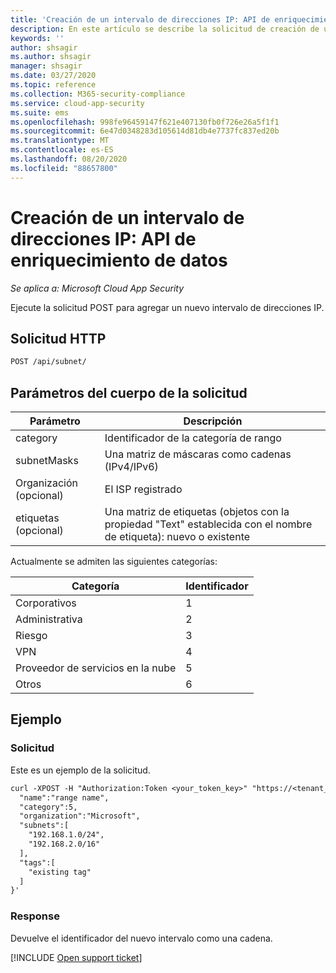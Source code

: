 ```yaml
---
title: 'Creación de un intervalo de direcciones IP: API de enriquecimiento de datos'
description: En este artículo se describe la solicitud de creación de un intervalo de direcciones IP en la API de enriquecimiento de datos de Cloud App Security.
keywords: ''
author: shsagir
ms.author: shsagir
manager: shsagir
ms.date: 03/27/2020
ms.topic: reference
ms.collection: M365-security-compliance
ms.service: cloud-app-security
ms.suite: ems
ms.openlocfilehash: 998fe96459147f621e407130fb0f726e26a5f1f1
ms.sourcegitcommit: 6e47d0348283d105614d81db4e7737fc837ed20b
ms.translationtype: MT
ms.contentlocale: es-ES
ms.lasthandoff: 08/20/2020
ms.locfileid: "88657800"
---
```

# <a name="create-ip-address-range---data-enrichment-api"></a>Creación de un intervalo de direcciones IP: API de enriquecimiento de datos

*Se aplica a: Microsoft Cloud App Security*

Ejecute la solicitud POST para agregar un nuevo intervalo de direcciones IP.

## <a name="http-request"></a>Solicitud HTTP

```rest
POST /api/subnet/
```

## <a name="request-body-parameters"></a>Parámetros del cuerpo de la solicitud

| Parámetro | Descripción |
| --- | --- |
| category | Identificador de la categoría de rango |
| subnetMasks | Una matriz de máscaras como cadenas (IPv4/IPv6) |
| Organización (opcional) | El ISP registrado |
| etiquetas (opcional) | Una matriz de etiquetas (objetos con la propiedad "Text" establecida con el nombre de etiqueta): nuevo o existente |

Actualmente se admiten las siguientes categorías:

| Categoría | Identificador |
| --- | -- |
| Corporativos | 1 |
| Administrativa | 2 |
| Riesgo | 3 |
| VPN | 4 |
| Proveedor de servicios en la nube | 5 |
| Otros | 6 |

## <a name="example"></a>Ejemplo

### <a name="request"></a>Solicitud

Este es un ejemplo de la solicitud.

```rest
curl -XPOST -H "Authorization:Token <your_token_key>" "https://<tenant_id>.<tenant_region>.contoso.com/api/subnet/create_rule/" -d '{
  "name":"range name",
  "category":5,
  "organization":"Microsoft",
  "subnets":[
    "192.168.1.0/24",
    "192.168.2.0/16"
  ],
  "tags":[
    "existing tag"
  ]
}'
```

### <a name="response"></a>Response

Devuelve el identificador del nuevo intervalo como una cadena.

[!INCLUDE [Open support ticket](includes/support.md)]
